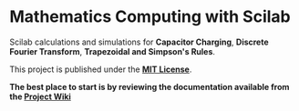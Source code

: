 # Mathematics Computing with Scilab

Scilab calculations and simulations for **Capacitor Charging**, **Discrete Fourier Transform**, **Trapezoidal and Simpson's Rules**.

This project is published under the **[MIT License](https://choosealicense.com/licenses/mit/)**.

**The best place to start is by reviewing the documentation available from the [Project Wiki](https://github.com/bizkiwi/mathematics-computing-with-scilab/wiki)** 
